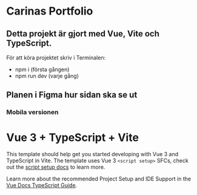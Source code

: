 # Carinas Portfolio

## Detta projekt är gjort med Vue, Vite och TypeScript.
För att köra projektet skriv i Terminalen:
- npm i (första gången)
- npm run dev (varje gång)


## Planen i Figma hur sidan ska se ut

### Mobila versionen



# Vue 3 + TypeScript + Vite

This template should help get you started developing with Vue 3 and TypeScript in Vite. The template uses Vue 3 `<script setup>` SFCs, check out the [script setup docs](https://v3.vuejs.org/api/sfc-script-setup.html#sfc-script-setup) to learn more.

Learn more about the recommended Project Setup and IDE Support in the [Vue Docs TypeScript Guide](https://vuejs.org/guide/typescript/overview.html#project-setup).

